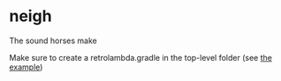 neigh
=====

The sound horses make

Make sure to create a retrolambda.gradle in the top-level folder (see [the example](retrolambda.gradle.example))
